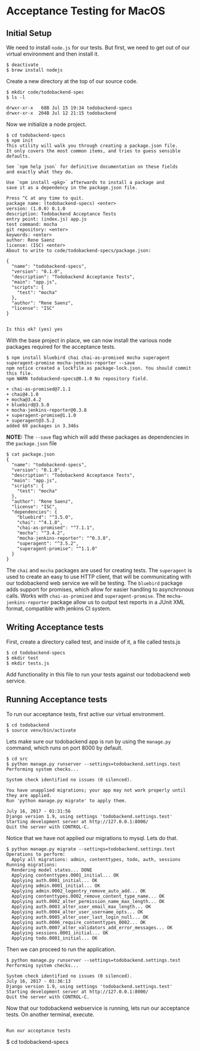 # Acceptance Testing for MacOS

## Initial Setup

We need to install `node.js` for our tests. But first, we need to get out of our virtual environment and then install it.
```
$ deactivate
$ brew install nodejs
```

Create a new directory at the top of our source code.
```
$ mkdir code/todobackend-spec
$ ls -l

drwxr-xr-x   68B Jul 15 19:34 todobackend-specs
drwxr-xr-x  204B Jul 12 21:15 todobackend
```

Now we initialize a node project.
```
$ cd todobackend-specs
$ npm init
This utility will walk you through creating a package.json file.
It only covers the most common items, and tries to guess sensible defaults.

See `npm help json` for definitive documentation on these fields
and exactly what they do.

Use `npm install <pkg>` afterwards to install a package and
save it as a dependency in the package.json file.

Press ^C at any time to quit.
package name: (todobackend-specs) <enter>
version: (1.0.0) 0.1.0
description: Todobackend Acceptance Tests
entry point: (index.js) app.js
test command: mocha
git repository: <enter>
keywords: <enter>
author: Rene Saenz
license: (ISC) <enter>
About to write to code/todobackend-specs/package.json:

{
  "name": "todobackend-specs",
  "version": "0.1.0",
  "description": "Todobackend Acceptance Tests",
  "main": "app.js",
  "scripts": {
    "test": "mocha"
  },
  "author": "Rene Saenz",
  "license": "ISC"
}


Is this ok? (yes) yes
```
With the base project in place, we can now install the various node packages required for the acceptance tests.
```
$ npm install bluebird chai chai-as-promised mocha superagent superagent-promise mocha-jenkins-reporter --save
npm notice created a lockfile as package-lock.json. You should commit this file.
npm WARN todobackend-specs@0.1.0 No repository field.

+ chai-as-promised@7.1.1
+ chai@4.1.0
+ mocha@3.4.2
+ bluebird@3.5.0
+ mocha-jenkins-reporter@0.3.8
+ superagent-promise@1.1.0
+ superagent@3.5.2
added 69 packages in 3.346s
```
__NOTE:__ The `--save` flag which will add these packages as dependencies in the `package.json` file
```
$ cat package.json
{
  "name": "todobackend-specs",
  "version": "0.1.0",
  "description": "Todobackend Acceptance Tests",
  "main": "app.js",
  "scripts": {
    "test": "mocha"
  },
  "author": "Rene Saenz",
  "license": "ISC",
  "dependencies": {
    "bluebird": "^3.5.0",
    "chai": "^4.1.0",
    "chai-as-promised": "^7.1.1",
    "mocha": "^3.4.2",
    "mocha-jenkins-reporter": "^0.3.8",
    "superagent": "^3.5.2",
    "superagent-promise": "^1.1.0"
  }
}
```
The `chai` and `mocha` packages are used for creating tests. The `superagent` is used to create an easy to use HTTP client, that will be communicating with our todobackend web service we will be testing.
The `bluebird` package adds support for promises, which allow for easier handling to asynchronous calls. Works with `chai-as-promised` and `superagent-promise`.
The `mocha-jenkins-reporter` package allow us to output test reports in a JUnit XML format, compatible with jenkins CI system.


## Writing Acceptance tests

First, create a directory called test, and inside of it, a file called tests.js
```
$ cd todobackend-specs
$ mkdir test
$ mkdir tests.js
```
Add functionality in this file to run your tests against our todobackend web service.


## Running Acceptance tests

To run our acceptance tests, first active our virtual environment.

```
$ cd todobackend
$ source venv/bin/activate
```
Lets make sure our todobackend app is run by using the `manage.py` command, which runs on port 8000 by default.
```
$ cd src
$ python manage.py runserver --settings=todobackend.settings.test
Performing system checks...

System check identified no issues (0 silenced).

You have unapplied migrations; your app may not work properly until they are applied.
Run 'python manage.py migrate' to apply them.

July 16, 2017 - 01:31:56
Django version 1.9, using settings 'todobackend.settings.test'
Starting development server at http://127.0.0.1:8000/
Quit the server with CONTROL-C.
```
Notice that we have not applied our migrations to mysql. Lets do that.
```
$ python manage.py migrate --settings=todobackend.settings.test
Operations to perform:
  Apply all migrations: admin, contenttypes, todo, auth, sessions
Running migrations:
  Rendering model states... DONE
  Applying contenttypes.0001_initial... OK
  Applying auth.0001_initial... OK
  Applying admin.0001_initial... OK
  Applying admin.0002_logentry_remove_auto_add... OK
  Applying contenttypes.0002_remove_content_type_name... OK
  Applying auth.0002_alter_permission_name_max_length... OK
  Applying auth.0003_alter_user_email_max_length... OK
  Applying auth.0004_alter_user_username_opts... OK
  Applying auth.0005_alter_user_last_login_null... OK
  Applying auth.0006_require_contenttypes_0002... OK
  Applying auth.0007_alter_validators_add_error_messages... OK
  Applying sessions.0001_initial... OK
  Applying todo.0001_initial... OK
```
Then we can proceed to run the application.
```
$ python manage.py runserver --settings=todobackend.settings.test
Performing system checks...

System check identified no issues (0 silenced).
July 16, 2017 - 01:36:13
Django version 1.9, using settings 'todobackend.settings.test'
Starting development server at http://127.0.0.1:8000/
Quit the server with CONTROL-C.
```
Now that our todobackend webservice is running, lets run our acceptance tests. On another terminal, execute.
```

Run our acceptance tests
```
$ cd todobackend-specs
